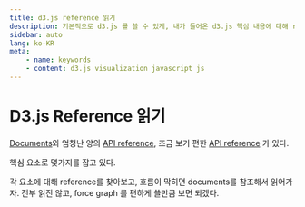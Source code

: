 ```yaml
---
title: d3.js reference 읽기
description: 기본적으로 d3.js 를 쓸 수 있게, 내가 들어온 d3.js 핵심 내용에 대해 reference를 찾아가 정리하고자 한다. 목표는 force graph 편하게 쓰기
sidebar: auto
lang: ko-KR
meta:
    - name: keywords
    - content: d3.js visualization javascript js
---
```

# D3.js Reference 읽기

[Documents](https://github.com/d3/d3/wiki)와 엄청난 양의 [API reference](https://github.com/d3/d3/blob/master/API.md), 조금 보기 편한 [API reference](https://devdocs.io/d3~5/#selections-d3-selection) 가 있다.

핵심 요소로 몇가지를 잡고 있다.

각 요소에 대해 reference를 찾아보고, 흐름이 막히면 documents를 참조해서 읽어가자.
전부 읽진 않고, force graph 를 편하게 쓸만큼 보면 되겠다.


